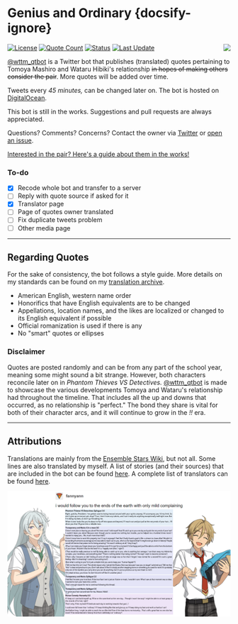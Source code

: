 # Genius and Ordinary {docsify-ignore}

<img align="right" style="max-width:50%;max-height:auto" src="https://user-images.githubusercontent.com/23179278/87398281-85c97880-c56a-11ea-9510-044666dafcf2.png">

[![License](https://img.shields.io/github/license/watatomo/wttm_qtbot)](https://github.com/watatomo/wttm_qtbot/blob/master/LICENSE)
[![Quote Count](https://img.shields.io/badge/quote%20count-420-blue.svg)](stories.md)
[![Status](https://img.shields.io/badge/status-running-brightgreen.svg)](https://twitter.com/wttm_qtbot)
[![Last Update](https://img.shields.io/badge/last%20update-7%2F21%2F2021-blueviolet)](https://github.com/watatomo/wttm_qtbot/commits/master)

[@wttm_qtbot](https://twitter.com/wttm_qtbot) is a Twitter bot that publishes (translated) quotes pertaining to Tomoya Mashiro and Wataru Hibiki's relationship ~~in hopes of making others consider the pair~~. More quotes will be added over time.

Tweets every *45 minutes,* can be changed later on. The bot is hosted on [DigitalOcean](https://www.digitalocean.com/).

This bot is still in the works. Suggestions and pull requests are always appreciated.

Questions? Comments? Concerns? Contact the owner via [Twitter](https://twitter.com/riamuyumemi) or [open an issue](https://github.com/watatomo/wttm_qtbot/issues).

[Interested in the pair? Here's a guide about them in the works!](https://rebrand.ly/wttm_guide)

### To-do

- [x] Recode whole bot and transfer to a server
- [ ] Reply with quote source if asked for it
- [x] Translator page
- [ ] Page of quotes owner translated
- [ ] Fix duplicate tweets problem
- [ ] Other media page

---

## Regarding Quotes

For the sake of consistency, the bot follows a style guide. More details on my standards can be found on my [translation archive](https://watatomo.github.io/tl/about/#Personal-Style-Guide).

- American English, western name order
- Honorifics that have English equivalents are to be changed
- Appellations, location names, and the likes are localized or changed to its English equivalent if possible
- Official romanization is used if there is any
- No "smart" quotes or ellipses

### Disclaimer

Quotes are posted randomly and can be from any part of the school year, meaning some might sound a bit strange. However, both characters reconcile later on in *Phantom Thieves VS Detectives.* [@wttm_qtbot](https://twitter.com/wttm_qtbot) is made to showcase the various developments Tomoya and Wataru's relationship had throughout the timeline. That includes all the up and downs that occurred, as no relationship is "perfect." The bond they share is vital for both of their character arcs, and it will continue to grow in the *!!* era.

---

## Attributions

Translations are mainly from the [Ensemble Stars Wiki](https://ensemble-stars.fandom.com), but not all. Some lines are also translated by myself. A list of stories (and their sources) that are included in the bot can be found [here](stories.md). A complete list of translators can be found [here](translators.md).

<img style="max-width:100%;max-height:auto" src="img/shitpost.png">
